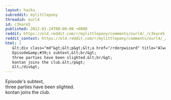 ```yaml
---
layout: haiku
subreddit: mylittlepony
threadid: ourl4
id: c3kare5
published: 2012-01-24T00:00:00 +0000
reddit: https://old.reddit.com/r/mylittlepony/comments/ourl4/_/c3kare5
reddit_context: https://old.reddit.com/r/mylittlepony/comments/ourl4/_/c3kare5?context=3
html: |
   &lt;div class="md"&gt;&lt;p&gt;&lt;a href="/rderpwizard" title="Always Relevant / Persistence Despite Title / Paper Bag Muffins"&gt;&lt;/a&gt;
   Episode&amp;#39;s subtext,&lt;br/&gt;
   three parties have been slighted.&lt;br/&gt;
   kontan joins the club.&lt;/p&gt;
   &lt;/div&gt;
---
```


[](/rderpwizard "Always Relevant / Persistence Despite Title / Paper Bag Muffins")
Episode's subtext,  
three parties have been slighted.  
kontan joins the club.
